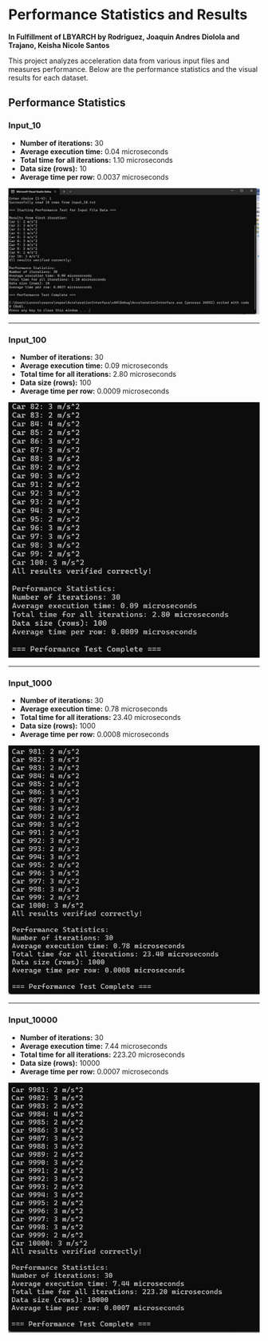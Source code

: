 # Performance Statistics and Results

**In Fulfillment of LBYARCH by Rodriguez, Joaquin Andres Diolola and Trajano, Keisha Nicole Santos**

This project analyzes acceleration data from various input files and measures performance. Below are the performance statistics and the visual results for each dataset.

## Performance Statistics

### Input_10
- **Number of iterations:** 30
- **Average execution time:** 0.04 microseconds
- **Total time for all iterations:** 1.10 microseconds
- **Data size (rows):** 10
- **Average time per row:** 0.0037 microseconds

![Input_10 Results](Input_10_results.png)

---

### Input_100
- **Number of iterations:** 30
- **Average execution time:** 0.09 microseconds
- **Total time for all iterations:** 2.80 microseconds
- **Data size (rows):** 100
- **Average time per row:** 0.0009 microseconds

![Input_100 Results](Input_100_results.png)

---

### Input_1000
- **Number of iterations:** 30
- **Average execution time:** 0.78 microseconds
- **Total time for all iterations:** 23.40 microseconds
- **Data size (rows):** 1000
- **Average time per row:** 0.0008 microseconds

![Input_1000 Results](Input_1000_results.png)

---

### Input_10000
- **Number of iterations:** 30
- **Average execution time:** 7.44 microseconds
- **Total time for all iterations:** 223.20 microseconds
- **Data size (rows):** 10000
- **Average time per row:** 0.0007 microseconds

![Input_10000 Results](Input_10000_results.png)
